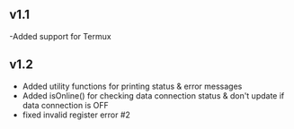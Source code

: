 ## v1.1

-Added support for Termux

## v1.2

- Added utility functions for printing status & error messages
- Added isOnline() for checking data connection status & don't update if
data connection is OFF
- fixed invalid register error #2
